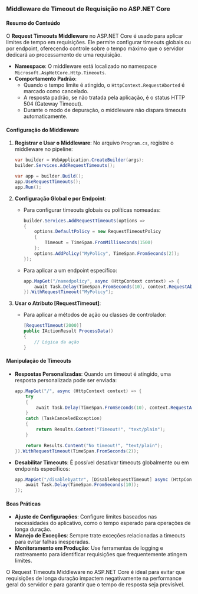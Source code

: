 ### Middleware de Timeout de Requisição no ASP.NET Core

#### Resumo do Conteúdo
O **Request Timeouts Middleware** no ASP.NET Core é usado para aplicar limites de tempo em requisições. Ele permite configurar timeouts globais ou por endpoint, oferecendo controle sobre o tempo máximo que o servidor dedicará ao processamento de uma requisição.

- **Namespace**: O middleware está localizado no namespace `Microsoft.AspNetCore.Http.Timeouts`.
- **Comportamento Padrão**:
  - Quando o tempo limite é atingido, o `HttpContext.RequestAborted` é marcado como cancelado.
  - A resposta padrão, se não tratada pela aplicação, é o status HTTP 504 (Gateway Timeout).
  - Durante o modo de depuração, o middleware não dispara timeouts automaticamente.

#### Configuração do Middleware
1. **Registrar e Usar o Middleware**:
   No arquivo `Program.cs`, registre o middleware no pipeline:
   ```csharp
   var builder = WebApplication.CreateBuilder(args);
   builder.Services.AddRequestTimeouts();
   
   var app = builder.Build();
   app.UseRequestTimeouts();
   app.Run();
   ```

2. **Configuração Global e por Endpoint**:
   - Para configurar timeouts globais ou políticas nomeadas:
     ```csharp
     builder.Services.AddRequestTimeouts(options =>
     {
         options.DefaultPolicy = new RequestTimeoutPolicy
         {
             Timeout = TimeSpan.FromMilliseconds(1500)
         };
         options.AddPolicy("MyPolicy", TimeSpan.FromSeconds(2));
     });
     ```
   - Para aplicar a um endpoint específico:
     ```csharp
     app.MapGet("/namedpolicy", async (HttpContext context) => {
         await Task.Delay(TimeSpan.FromSeconds(10), context.RequestAborted);
     }).WithRequestTimeout("MyPolicy");
     ```

3. **Usar o Atributo [RequestTimeout]**:
   - Para aplicar a métodos de ação ou classes de controlador:
     ```csharp
     [RequestTimeout(2000)]
     public IActionResult ProcessData()
     {
         // Lógica da ação
     }
     ```

#### Manipulação de Timeouts
- **Respostas Personalizadas**:
  Quando um timeout é atingido, uma resposta personalizada pode ser enviada:
  ```csharp
  app.MapGet("/", async (HttpContext context) => {
      try
      {
          await Task.Delay(TimeSpan.FromSeconds(10), context.RequestAborted);
      }
      catch (TaskCanceledException)
      {
          return Results.Content("Timeout!", "text/plain");
      }

      return Results.Content("No timeout!", "text/plain");
  }).WithRequestTimeout(TimeSpan.FromSeconds(2));
  ```

- **Desabilitar Timeouts**:
  É possível desativar timeouts globalmente ou em endpoints específicos:
  ```csharp
  app.MapGet("/disablebyattr", [DisableRequestTimeout] async (HttpContext context) => {
      await Task.Delay(TimeSpan.FromSeconds(10));
  });
  ```

#### Boas Práticas
- **Ajuste de Configurações**: Configure limites baseados nas necessidades do aplicativo, como o tempo esperado para operações de longa duração.
- **Manejo de Exceções**: Sempre trate exceções relacionadas a timeouts para evitar falhas inesperadas.
- **Monitoramento em Produção**: Use ferramentas de logging e rastreamento para identificar requisições que frequentemente atingem limites.

O Request Timeouts Middleware no ASP.NET Core é ideal para evitar que requisições de longa duração impactem negativamente na performance geral do servidor e para garantir que o tempo de resposta seja previsível.